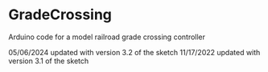 # GradeCrossing
Arduino code for a model railroad grade crossing controller

05/06/2024 updated with version 3.2 of the sketch
11/17/2022 updated with version 3.1 of the sketch

